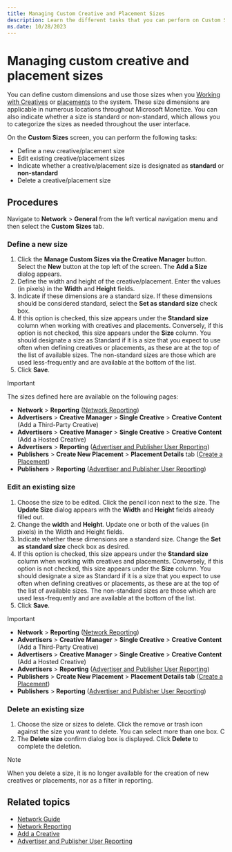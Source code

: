 ```yaml
---
title: Managing Custom Creative and Placement Sizes
description: Learn the different tasks that you can perform on Custom Sizes screen, like defining a new creative, editing creative, indicating whether a creative size is standard or non standard and deleting a creative.
ms.date: 10/28/2023
---
```



# Managing custom creative and placement sizes

You can define custom dimensions and use those sizes when you [Working with Creatives](working-with-creatives.md) or [placements](working-with-placements.md) to the system. These size dimensions are applicable in numerous locations throughout Microsoft Monetize. You can also indicate whether a size is standard or non-standard, which allows you to categorize the sizes as needed throughout the user interface.

On the **Custom Sizes** screen, you can perform the following tasks:

- Define a new creative/placement size
- Edit existing creative/placement sizes
- Indicate whether a creative/placement size is designated as **standard** or **non-standard**
- Delete a creative/placement size

## Procedures

Navigate to **Network** > **General** from the left vertical navigation menu and then select the **Custom Sizes** tab.

### Define a new size

1. Click the **Manage Custom Sizes via the Creative Manager** button. Select the **New** button at the top left of the screen. The **Add a Size** dialog appears.
1. Define the width and height of the creative/placement. Enter the values (in pixels) in the **Width** and **Height** fields.
1. Indicate if these dimensions are a standard size. If these dimensions should be considered standard, select the **Set as standard size** check box. 
1. If this option is checked, this size appears under the **Standard size** column when working with creatives and placements. Conversely, if this option is not checked, this size appears under the **Size** column. You should designate a size as Standard if it is a size that you expect to use often when defining creatives or placements, as these are at the top of the list of available sizes. The non-standard sizes are those which are used less-frequently and are available at the bottom of the list.
1. Click **Save**.

> [!IMPORTANT]
> The sizes defined here are available on the following pages:
> - **Network** >  **Reporting** ([Network Reporting](network-reporting.md))
> - **Advertisers** > **Creative Manager** > **Single Creative** > **Creative Content** (Add a Third-Party Creative)
> - **Advertisers** > **Creative Manager** > **Single Creative** > **Creative Content** (Add a Hosted Creative)
> - **Advertisers** > **Reporting** ([Advertiser and Publisher User Reporting](advertiser-and-publisher-user-reporting.md))
> - **Publishers** > **Create New Placement** > **Placement Details** tab
> ([Create a Placement](create-a-placement.md))
> - **Publishers** >  **Reporting** ([Advertiser and Publisher User Reporting](advertiser-and-publisher-user-reporting.md))

<!--
1. Open the **Custom Size Details** dialog. Select the **New Custom Size** button at the top left of the screen. The **Custom Size Details** dialog appears.
1. Define the width and height of the creative/placement. Enter the values (in pixels) in the **Width** and **Height** fields.
1. Indicate if these dimensions are a standard size. If these dimensions should be considered standard, select the **Set as standard size** check box. If this option is checked, this size appears under the Standard Sizes header when working with creatives and placements. Conversely, if this option is not checked, this size appears under the **Non-Standard Sizes**. You should designate a size as Standard if it is a size that you expect to use often when defining creatives or placements, as these are at the top of the list of available sizes. The **Non-Standard Sizes** are those which are used less-frequently and are available at the bottom of the list. -->



### Edit an existing size

1. Choose the size to be edited. Click the pencil icon next to the size. The **Update Size** dialog appears with the **Width** and **Height** fields already filled out.
1. Change the **width** and **Height**. Update one or both of the values (in pixels) in the Width and Height fields.
1. Indicate whether these dimensions are a standard size. Change the **Set as standard size** check box as desired. 
1. If this option is checked, this size appears under the **Standard size** column when working with creatives and placements. Conversely, if this option is not checked, this size appears under the **Size** column. You should designate a size as Standard if it is a size that you expect to use often when defining creatives or placements, as these are at the top of the list of available sizes. The non-standard sizes are those which are used less-frequently and are available at the bottom of the list.
1. Click **Save**.

> [!IMPORTANT]
>
> - **Network** > **Reporting** ([Network Reporting](network-reporting.md))
> - **Advertisers** > **Creative Manager** > **Single Creative** > **Creative Content** (Add a Third-Party Creative)
> - **Advertisers** > **Creative Manager** > **Single Creative** > **Creative Content** (Add a Hosted Creative) 
> - **Advertisers** > **Reporting** ([Advertiser and Publisher User Reporting](advertiser-and-publisher-user-reporting.md))
> - **Publishers** > **Create New Placement** > **Placement Details tab** ([Create a Placement](create-a-placement.md))
> - **Publishers** > **Reporting** ([Advertiser and Publisher User Reporting](advertiser-and-publisher-user-reporting.md))

### Delete an existing size

1. Choose the size or sizes to delete. Click the remove or trash icon against the size you want to delete. You can select more than one box. C
1. The **Delete size** confirm dialog box is displayed. Click **Delete** to complete the deletion.

> [!NOTE]
> When you delete a size, it is no longer available for the creation of new creatives or placements, nor as a filter in reporting.

## Related topics

- [Network Guide](network-guide.md)
- [Network Reporting](network-reporting.md)
- [Add a Creative](add-a-creative.md)
- [Advertiser and Publisher User Reporting](advertiser-and-publisher-user-reporting.md)